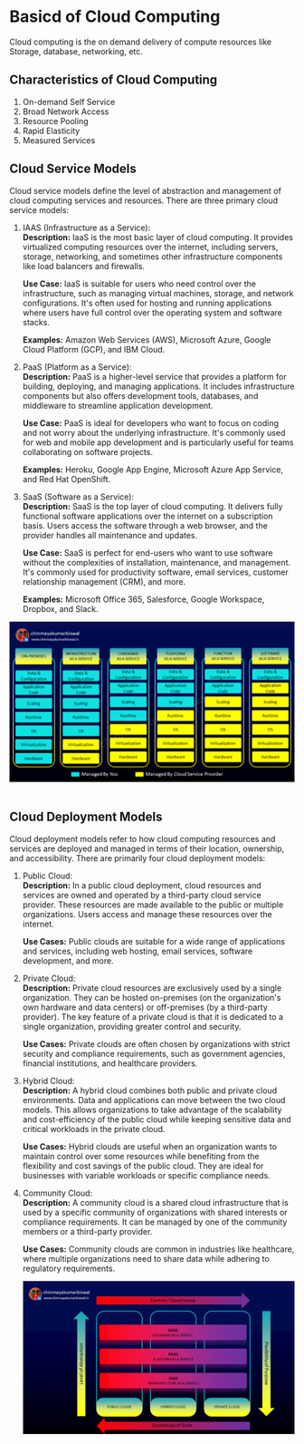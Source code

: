 # Basicd of Cloud Computing 
Cloud computing is the on demand delivery of compute resources like Storage, database, networking, etc. 

## Characteristics of Cloud Computing
1. On-demand Self Service
2. Broad Network Access
3. Resource Pooling
4. Rapid Elasticity
5. Measured Services


## Cloud Service Models 
   Cloud service models define the level of abstraction and management of cloud computing services and resources. There are three primary cloud service models:

1. IAAS (Infrastructure as a Service):<br>
    **Description:** IaaS is the most basic layer of cloud computing. It provides virtualized computing resources over the internet, including servers, storage, networking, and sometimes other infrastructure components like load balancers and firewalls.<br>

    **Use Case:** IaaS is suitable for users who need control over the infrastructure, such as managing virtual machines, storage, and network configurations. It's often used for hosting and running applications where users have full control over the operating system and software stacks.<br>

    **Examples:** Amazon Web Services (AWS), Microsoft Azure, Google Cloud Platform (GCP), and IBM Cloud.<br>

2. PaaS (Platform as a Service):<br>
    **Description:** PaaS is a higher-level service that provides a platform for building, deploying, and managing applications. It includes infrastructure components but also offers development tools, databases, and middleware to streamline application development.<br>

    **Use Case:**    PaaS is ideal for developers who want to focus on coding and not worry about the underlying infrastructure. It's commonly used for web and mobile app development and is particularly useful for teams collaborating on software projects.<br>

    **Examples:**    Heroku, Google App Engine, Microsoft Azure App Service, and Red Hat OpenShift.<br>

3. SaaS (Software as a Service):<br>
    **Description:** SaaS is the top layer of cloud computing. It delivers fully functional software applications over the internet on a subscription basis. Users access the software through a web browser, and the provider handles all maintenance and updates.<br>

    **Use Case:**    SaaS is perfect for end-users who want to use software without the complexities of installation, maintenance, and management. It's commonly used for productivity software, email services, customer relationship management (CRM), and more.<br>

    **Examples:**    Microsoft Office 365, Salesforce, Google Workspace, Dropbox, and Slack.<br>


![cloudservice.jpg](./src/img/cloudservicemodel.png) 
<br><br>

## Cloud Deployment Models
   Cloud deployment models refer to how cloud computing resources and services are deployed and managed in terms of their location, ownership, and accessibility. There are primarily four cloud deployment models:

1. Public Cloud: <br>
   **Description:**   In a public cloud deployment, cloud resources and services are owned and operated by a third-party cloud service provider. These resources are made available to the public or multiple organizations. Users access and manage these resources over the internet.
   
   **Use Cases:**   Public clouds are suitable for a wide range of applications and services, including web hosting, email services, software development, and more.
   
2. Private Cloud: <br>
   **Description:**   Private cloud resources are exclusively used by a single organization. They can be hosted on-premises (on the organization's own hardware and data centers) or off-premises (by a third-party provider). The key feature of a private cloud is that it is dedicated to a single organization, providing greater control and security.
   
   **Use Cases:**   Private clouds are often chosen by organizations with strict security and compliance requirements, such as government agencies, financial institutions, and healthcare providers.
   
3. Hybrid Cloud: <br>
   **Description:**   A hybrid cloud combines both public and private cloud environments. Data and applications can move between the two cloud models. This allows organizations to take advantage of the scalability and cost-efficiency of the public cloud while keeping sensitive data and critical workloads in the private cloud.
   
   **Use Cases:**   Hybrid clouds are useful when an organization wants to maintain control over some resources while benefiting from the flexibility and cost savings of the public cloud. They are ideal for businesses with variable workloads or specific compliance needs.
   
4. Community Cloud:<br>
   **Description:**   A community cloud is a shared cloud infrastructure that is used by a specific community of organizations with shared interests or compliance requirements. It can be managed by one of the community members or a third-party provider.
   
   **Use Cases:**   Community clouds are common in industries like healthcare, where multiple organizations need to share data while adhering to regulatory requirements. <br>


   ![clouddeploymentmodel.png](./src/img/clouddeploymentmodel.png) 
